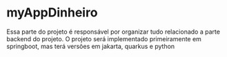 # myAppDinheiro
Essa parte do projeto é responsável por organizar tudo relacionado a parte backend do projeto. O projeto será implementado primeiramente em springboot, mas terá versões em jakarta, quarkus e python

